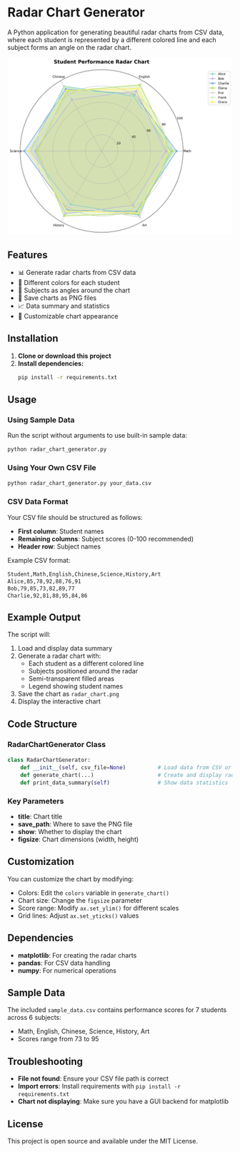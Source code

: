 # Radar Chart Generator

A Python application for generating beautiful radar charts from CSV data, where each student is represented by a different colored line and each subject forms an angle on the radar chart.

![Radar Chart Example](radar_chart.png)

## Features

- 📊 Generate radar charts from CSV data
- 🎨 Different colors for each student
- 📐 Subjects as angles around the chart
- 💾 Save charts as PNG files
- 📈 Data summary and statistics
- 🔧 Customizable chart appearance

## Installation

1. **Clone or download this project**
2. **Install dependencies:**
   ```bash
   pip install -r requirements.txt
   ```

## Usage

### Using Sample Data
Run the script without arguments to use built-in sample data:
```bash
python radar_chart_generator.py
```

### Using Your Own CSV File
```bash
python radar_chart_generator.py your_data.csv
```

### CSV Data Format

Your CSV file should be structured as follows:
- **First column**: Student names
- **Remaining columns**: Subject scores (0-100 recommended)
- **Header row**: Subject names

Example CSV format:
```csv
Student,Math,English,Chinese,Science,History,Art
Alice,85,78,92,88,76,91
Bob,79,85,73,82,89,77
Charlie,92,81,88,95,84,86
```

## Example Output

The script will:
1. Load and display data summary
2. Generate a radar chart with:
   - Each student as a different colored line
   - Subjects positioned around the radar
   - Semi-transparent filled areas
   - Legend showing student names
3. Save the chart as `radar_chart.png`
4. Display the interactive chart

## Code Structure

### RadarChartGenerator Class

```python
class RadarChartGenerator:
    def __init__(self, csv_file=None)          # Load data from CSV or use sample
    def generate_chart(...)                    # Create and display radar chart
    def print_data_summary(self)               # Show data statistics
```

### Key Parameters

- **title**: Chart title
- **save_path**: Where to save the PNG file
- **show**: Whether to display the chart
- **figsize**: Chart dimensions (width, height)

## Customization

You can customize the chart by modifying:
- Colors: Edit the `colors` variable in `generate_chart()`
- Chart size: Change the `figsize` parameter
- Score range: Modify `ax.set_ylim()` for different scales
- Grid lines: Adjust `ax.set_yticks()` values

## Dependencies

- **matplotlib**: For creating the radar charts
- **pandas**: For CSV data handling
- **numpy**: For numerical operations

## Sample Data

The included `sample_data.csv` contains performance scores for 7 students across 6 subjects:
- Math, English, Chinese, Science, History, Art
- Scores range from 73 to 95

## Troubleshooting

- **File not found**: Ensure your CSV file path is correct
- **Import errors**: Install requirements with `pip install -r requirements.txt`
- **Chart not displaying**: Make sure you have a GUI backend for matplotlib

## License

This project is open source and available under the MIT License.
